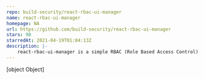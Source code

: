 ```yaml
---
repo: build-security/react-rbac-ui-manager
name: react-rbac-ui-manager
homepage: NA
url: https://github.com/build-security/react-rbac-ui-manager
stars: 98
starredAt: 2021-04-19T01:04:13Z
description: |-
    react-rbac-ui-manager is a simple RBAC (Role Based Access Control) user interface library based on the material design system using the Material-UI lib.
---
```


[object Object]
